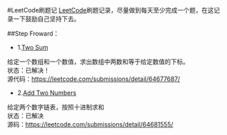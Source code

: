 #LeetCode刷题记
[LeetCode](https://leetcode.com/problemset/algorithms/)刷题记录，尽量做到每天至少完成一个题，在这记录一下鼓励自己坚持下去。

##Step Froward：
- 1.[Two Sum](https://leetcode.com/problems/two-sum/)<br>

给定一个数组和一个数值，求出数组中两数和等于给定数值的下标。<br>
状态：已解决！<br>
源代码：https://leetcode.com/submissions/detail/64677687/

- 2.[Add Two Numbers](https://leetcode.com/problems/add-two-numbers/)<br>

给定两个数字链表，按照十进制求和<br>
状态：已解决<br>
源码：https://leetcode.com/submissions/detail/64681555/
